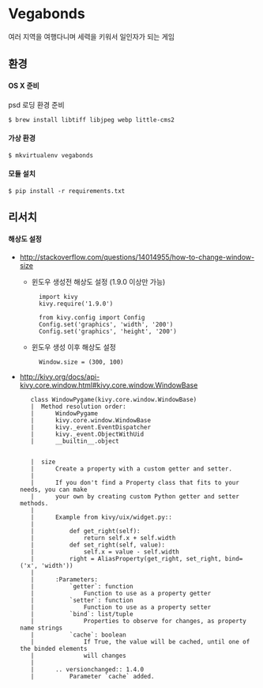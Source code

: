 Vegabonds
=========

여러 지역을 여행다니며 세력을 키워서 일인자가 되는 게임

환경
----

#### OS X 준비

psd 로딩 환경 준비

    $ brew install libtiff libjpeg webp little-cms2

#### 가상 환경

    $ mkvirtualenv vegabonds

#### 모듈 설치

    $ pip install -r requirements.txt


리서치
------

#### 해상도 설정

* <http://stackoverflow.com/questions/14014955/how-to-change-window-size>

    * 윈도우 생성전 해상도 설정 (1.9.0 이상만 가능)

            import kivy
            kivy.require('1.9.0')

            from kivy.config import Config
            Config.set('graphics', 'width', '200')
            Config.set('graphics', 'height', '200')

    * 윈도우 생성 이후 해상도 설정

            Window.size = (300, 100)

* <http://kivy.org/docs/api-kivy.core.window.html#kivy.core.window.WindowBase>

         class WindowPygame(kivy.core.window.WindowBase)
         |  Method resolution order:
         |      WindowPygame
         |      kivy.core.window.WindowBase
         |      kivy._event.EventDispatcher
         |      kivy._event.ObjectWithUid
         |      __builtin__.object


         |  size
         |      Create a property with a custom getter and setter.
         |   
         |      If you don't find a Property class that fits to your needs, you can make
         |      your own by creating custom Python getter and setter methods.
         |   
         |      Example from kivy/uix/widget.py::
         |   
         |          def get_right(self):
         |              return self.x + self.width
         |          def set_right(self, value):
         |              self.x = value - self.width
         |          right = AliasProperty(get_right, set_right, bind=('x', 'width'))
         |   
         |      :Parameters:
         |          `getter`: function
         |              Function to use as a property getter
         |          `setter`: function
         |              Function to use as a property setter
         |          `bind`: list/tuple
         |              Properties to observe for changes, as property name strings
         |          `cache`: boolean
         |              If True, the value will be cached, until one of the binded elements
         |              will changes
         |   
         |      .. versionchanged:: 1.4.0
         |          Parameter `cache` added.

		 
